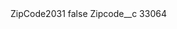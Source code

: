 <?xml version="1.0" encoding="UTF-8"?>
<CustomMetadata xmlns="http://soap.sforce.com/2006/04/metadata" xmlns:xsi="http://www.w3.org/2001/XMLSchema-instance" xmlns:xsd="http://www.w3.org/2001/XMLSchema">
    <label>ZipCode2031</label>
    <protected>false</protected>
    <values>
        <field>Zipcode__c</field>
        <value xsi:type="xsd:string">33064</value>
    </values>
</CustomMetadata>
